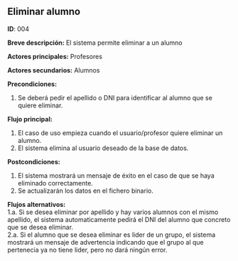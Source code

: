 ## Eliminar alumno
**ID**: 004

**Breve descripción:** El sistema permite eliminar a un alumno

**Actores principales:** Profesores

**Actores secundarios:** Alumnos


**Precondiciones:**
1. Se deberá pedir el apellido o DNI para identificar al alumno que se quiere eliminar.

**Flujo principal:**
1. El caso de uso empieza cuando el usuario/profesor quiere eliminar un alumno.
2. El sistema elimina al usuario deseado de la base de datos.

**Postcondiciones:**
1. El sistema mostrará un mensaje de éxito en el caso de que se haya eliminado correctamente.
2. Se actualizarán los datos en el fichero binario.

**Flujos alternativos:**  
  1.a. Si se desea eliminar por apellido y hay varios alumnos con el mismo apellido, el sistema automaticamente pedirá el DNI      del alumno que concreto que se desea eliminar.  
  2.a. Si el alumno que se desea eliminar es lider de un grupo, el sistema mostrará un mensaje de advertencia indicando que el grupo al que pertenecia ya no tiene lider, pero no dará ningún error.
